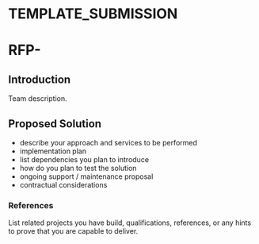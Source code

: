 # TEMPLATE_SUBMISSION

# RFP-<rfp-number> <Your Business Name>

## Introduction

Team description.

## Proposed Solution

- describe your approach and services to be performed
- implementation plan
- list dependencies you plan to introduce
- how do you plan to test the solution
- ongoing support / maintenance proposal
- contractual considerations

### References

List related projects you have build, qualifications, references, or any hints to prove that you are capable to deliver.
